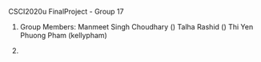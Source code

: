 CSCI2020u FinalProject - Group 17

1. Group Members:
    Manmeet Singh Choudhary ()
    Talha Rashid ()
    Thi Yen Phuong Pham (kellypham)

2. 
